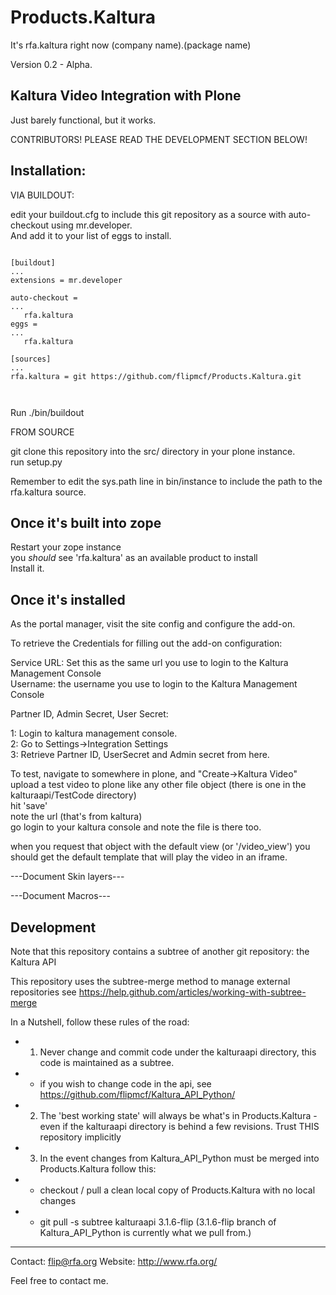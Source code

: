 Products.Kaltura
================
It's rfa.kaltura right now (company name).(package name)

Version 0.2 - Alpha.


Kaltura Video Integration with Plone
----

Just barely functional, but it works.


CONTRIBUTORS!  PLEASE READ THE DEVELOPMENT SECTION BELOW!


Installation:
----

VIA BUILDOUT:<br/>

edit your buildout.cfg to include this git repository as a source with auto-checkout using mr.developer.<br/>
And add it to your list of eggs to install.

<pre><code>
[buildout]
...
extensions = mr.developer

auto-checkout = 
...
   rfa.kaltura
eggs =
...
   rfa.kaltura

[sources]
...
rfa.kaltura = git https://github.com/flipmcf/Products.Kaltura.git


</code></pre>

Run ./bin/buildout


FROM SOURCE

git clone this repository into the src/ directory in your plone instance.<br>
run setup.py<br>

Remember to edit the sys.path line in bin/instance to include the path to the rfa.kaltura source.


Once it's built into zope
--
Restart your zope instance<br>
you _should_ see 'rfa.kaltura' as an available product to install<br>
Install it.<br>


Once it's installed
--
As the portal manager, visit the site config and configure the add-on. 



To retrieve the Credentials for filling out the add-on configuration:

Service URL: Set this as the same url you use to login to the Kaltura Management Console<br>
Username: the username you use to login to the Kaltura Management Console<br>

Partner ID, Admin Secret, User Secret:

1: Login to kaltura management console.<br>
2: Go to Settings->Integration Settings<br>
3: Retrieve Partner ID, UserSecret and Admin secret from here.<br>


To test, navigate to somewhere in plone, and "Create->Kaltura Video"<br>
upload a test video to plone like any other file object (there is one in the kalturaapi/TestCode directory)<br>
hit 'save'<br>
note the url (that's from kaltura)<br>
go login to your kaltura console and note the file is there too.<br>

when you request that object with the default view (or '/video_view') 
you should get the default template that will play the video in an iframe.


---Document Skin layers---

---Document Macros---


Development
---

Note that this repository contains a subtree of another git repository: the Kaltura API

This repository uses the subtree-merge method to manage external repositories see https://help.github.com/articles/working-with-subtree-merge

In a Nutshell, follow these rules of the road:
 - 1.  Never change and commit code under the kalturaapi directory, this code is maintained as a subtree.
 - - if you wish to change code in the api, see https://github.com/flipmcf/Kaltura_API_Python/
 - 2.  The 'best working state' will always be what's in Products.Kaltura - even if the kalturaapi directory is behind a few revisions.  Trust THIS repository implicitly
 - 3.  In the event changes from Kaltura_API_Python must be merged into Products.Kaltura follow this:
 - - checkout / pull a clean local copy of Products.Kaltura with no local changes
 - - git pull -s subtree kalturaapi 3.1.6-flip   (3.1.6-flip branch of Kaltura_API_Python is currently what we pull from.)




--------
Contact: flip@rfa.org
Website: http://www.rfa.org/

Feel free to contact me.
